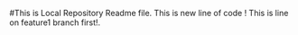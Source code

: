 #This is Local Repository Readme file.
This is new line of code !
This is line on feature1 branch first!.
